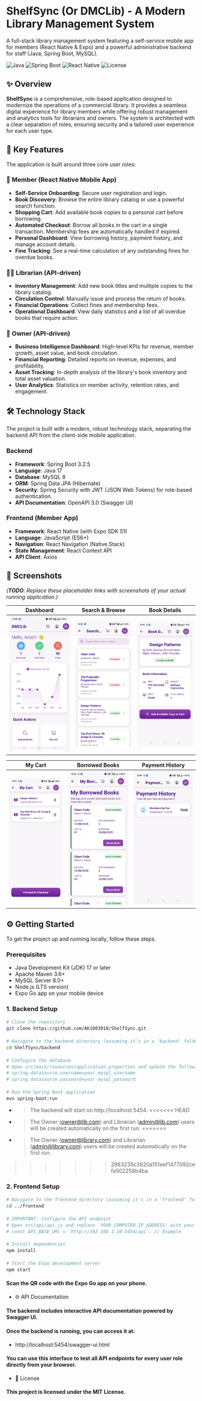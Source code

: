 # ShelfSync (Or DMCLib) - A Modern Library Management System

A full-stack library management system featuring a self-service mobile app for members (React Native & Expo) and a powerful administrative backend for staff (Java, Spring Boot, MySQL).

![Java](https://img.shields.io/badge/Java-17-blue) ![Spring Boot](https://img.shields.io/badge/Spring%20Boot-3.2.5-brightgreen) ![React Native](https://img.shields.io/badge/React%20Native-0.74-blueviolet) ![License](https://img.shields.io/badge/License-MIT-green)

## ✨ Overview

**ShelfSync** is a comprehensive, role-based application designed to modernize the operations of a commercial library. It provides a seamless digital experience for library members while offering robust management and analytics tools for librarians and owners. The system is architected with a clear separation of roles, ensuring security and a tailored user experience for each user type.

## 🚀 Key Features

The application is built around three core user roles:

### 👤 Member (React Native Mobile App)
*   **Self-Service Onboarding**: Secure user registration and login.
*   **Book Discovery**: Browse the entire library catalog or use a powerful search function.
*   **Shopping Cart**: Add available book copies to a personal cart before borrowing.
*   **Automated Checkout**: Borrow all books in the cart in a single transaction. Membership fees are automatically handled if expired.
*   **Personal Dashboard**: View borrowing history, payment history, and manage account details.
*   **Fine Tracking**: See a real-time calculation of any outstanding fines for overdue books.

### 🧑‍💼 Librarian (API-driven)
*   **Inventory Management**: Add new book titles and multiple copies to the library catalog.
*   **Circulation Control**: Manually issue and process the return of books.
*   **Financial Operations**: Collect fines and membership fees.
*   **Operational Dashboard**: View daily statistics and a list of all overdue books that require action.

### 👑 Owner (API-driven)
*   **Business Intelligence Dashboard**: High-level KPIs for revenue, member growth, asset value, and book circulation.
*   **Financial Reporting**: Detailed reports on revenue, expenses, and profitability.
*   **Asset Tracking**: In-depth analysis of the library's book inventory and total asset valuation.
*   **User Analytics**: Statistics on member activity, retention rates, and engagement.

## 🛠️ Technology Stack

The project is built with a modern, robust technology stack, separating the backend API from the client-side mobile application.

### Backend
*   **Framework**: Spring Boot 3.2.5
*   **Language**: Java 17
*   **Database**: MySQL 8
*   **ORM**: Spring Data JPA (Hibernate)
*   **Security**: Spring Security with JWT (JSON Web Tokens) for role-based authentication.
*   **API Documentation**: OpenAPI 3.0 (Swagger UI)

### Frontend (Member App)
*   **Framework**: React Native (with Expo SDK 51)
*   **Language**: JavaScript (ES6+)
*   **Navigation**: React Navigation (Native Stack)
*   **State Management**: React Context API
*   **API Client**: Axios

## 📸 Screenshots

*(**TODO**: Replace these placeholder links with screenshots of your actual running application.)*

| Dashboard | Search & Browse | Book Details |
| :---: | :---: | :---: |
| <img src="Images/dash.jpeg" alt="Dashboard" width="250"/> | <img src="Images/search.jpeg" alt="Search" width="250"/> | <img src="Images/bookDetails.jpeg" alt="Book Details" width="250"/> |

| My Cart | Borrowed Books | Payment History |
| :---: | :---: | :---: |
| <img src="Images/cart.jpeg" alt="Cart" width="250"/> | <img src="Images/borrowedBooks.jpeg" alt="Borrowed Books" width="250"/> | <img src="Images/paymentHistory.jpeg" alt="Payment History" width="250"/> |


## ⚙️ Getting Started

To get the project up and running locally, follow these steps.

### Prerequisites
*   Java Development Kit (JDK) 17 or later
*   Apache Maven 3.6+
*   MySQL Server 8.0+
*   Node.js (LTS version)
*   Expo Go app on your mobile device

### 1. Backend Setup
```bash
# Clone the repository
git clone https://github.com/AK1003018/ShelfSync.git

# Navigate to the backend directory (assuming it's in a 'backend' folder)
cd ShelfSync/backend

# Configure the database
# Open src/main/resources/application.properties and update the following lines with your MySQL credentials:
# spring.datasource.username=your_mysql_username
# spring.datasource.password=your_mysql_password

# Run the Spring Boot application
mvn spring-boot:run
```

- > The backend will start on http://localhost:5454. 
<<<<<<< HEAD
- > The Owner (owner@lib.com) and Librarian (admin@lib.com) users will be created automatically on the first run.
=======
- > The Owner (owner@library.com) and Librarian (admin@library.com) users will be created automatically on the first run.
>>>>>>> 2983235c3620a151eef1477092cefa502258b4ba

### 2. Frontend Setup
```bash
# Navigate to the frontend directory (assuming it's in a 'frontend' folder)
cd ../frontend

# IMPORTANT: Configure the API endpoint
# Open src/api/api.js and replace 'YOUR_COMPUTER_IP_ADDRESS' with your computer's local IP address.
# const API_BASE_URL = 'http://192.168.1.10:5454/api'; // Example

# Install dependencies
npm install

# Start the Expo development server
npm start
```


#### Scan the QR code with the Expo Go app on your phone.
- 🌐 API Documentation
#### The backend includes interactive API documentation powered by Swagger UI. 
#### Once the backend is running, you can access it at:
- http://localhost:5454/swagger-ui.html
#### You can use this interface to test all API endpoints for every user role directly from your browser.
- 📄 License
#### This project is licensed under the MIT License.
